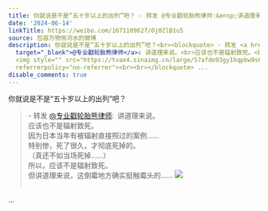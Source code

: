 ```yaml
---
title: 你就说是不是“五十岁以上的出列”吧？ - 转发 @专业戳轮胎熊律师:&ensp;讲道理来说。应该也不是辐射致死。因为日本当年有被辐射直接照过的案例……特别惨，死了...
date: '2024-06-14'
linkTitle: https://weibo.com/1671109627/Oj0ZlB1u5
source: 包容万物恒河水的微博
description: 你就说是不是“五十岁以上的出列”吧？<br><blockquote> - 转发 <a href="https://weibo.com/1471143571"
  target="_blank">@专业戳轮胎熊律师</a>: 讲道理来说。<br>应该也不是辐射致死。<br>因为日本当年有被辐射直接照过的案例……<br>特别惨，死了很久，才彻底死掉的。<br>（真还不如当场死掉……）<br>所以，应该不是辐射致死。<br>但讲道理来说，这倒霉地方确实挺触霉头的……
  <img style="" src="https://tvax4.sinaimg.cn/large/57afde93gy1hqpbw9s697j20j60k0n6q.jpg"
  referrerpolicy="no-referrer"><br><br></blockquote> ...
disable_comments: true
---
```

你就说是不是“五十岁以上的出列”吧？<br><blockquote> - 转发 <a href="https://weibo.com/1471143571" target="_blank">@专业戳轮胎熊律师</a>: 讲道理来说。<br>应该也不是辐射致死。<br>因为日本当年有被辐射直接照过的案例……<br>特别惨，死了很久，才彻底死掉的。<br>（真还不如当场死掉……）<br>所以，应该不是辐射致死。<br>但讲道理来说，这倒霉地方确实挺触霉头的…… <img style="" src="https://tvax4.sinaimg.cn/large/57afde93gy1hqpbw9s697j20j60k0n6q.jpg" referrerpolicy="no-referrer"><br><br></blockquote> ...